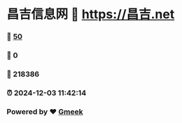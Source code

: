 # 昌吉信息网 :link: https://昌吉.net 
### :page_facing_up: [50](https://昌吉.net/tag.html) 
### :speech_balloon: 0 
### :hibiscus: 218386 
### :alarm_clock: 2024-12-03 11:42:14 
### Powered by :heart: [Gmeek](https://github.com/Meekdai/Gmeek)
